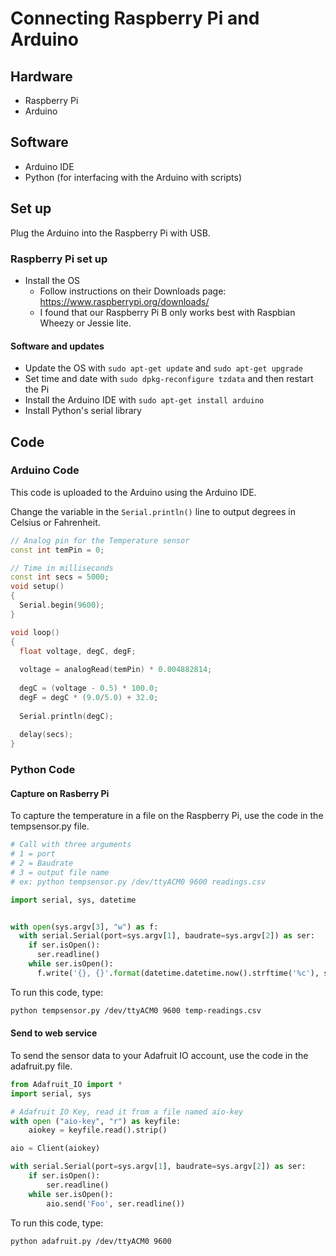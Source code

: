 # Connecting Raspberry Pi and Arduino

## Hardware

- Raspberry Pi
- Arduino

## Software

- Arduino IDE
- Python (for interfacing with the Arduino with scripts)


## Set up

Plug the Arduino into the Raspberry Pi with USB.

### Raspberry Pi set up
- Install the OS
  - Follow instructions on their Downloads page: https://www.raspberrypi.org/downloads/
  - I found that our Raspberry Pi B only works best with Raspbian Wheezy or
    Jessie lite.


#### Software and updates
- Update the OS with `sudo apt-get update` and `sudo apt-get upgrade`
- Set time and date with `sudo dpkg-reconfigure tzdata` and then restart the Pi
- Install the Arduino IDE with `sudo apt-get install arduino`
- Install Python's serial library

## Code


### Arduino Code
This code is uploaded to the Arduino using the Arduino IDE.

Change the variable in the `Serial.println()` line to output degrees in Celsius
or Fahrenheit.

```c++
// Analog pin for the Temperature sensor
const int temPin = 0;

// Time in milliseconds
const int secs = 5000;
void setup()
{
  Serial.begin(9600);
}

void loop()
{
  float voltage, degC, degF;
  
  voltage = analogRead(temPin) * 0.004882814;
 
  degC = (voltage - 0.5) * 100.0;
  degF = degC * (9.0/5.0) + 32.0;
  
  Serial.println(degC);
  
  delay(secs);
}
```

### Python Code

#### Capture on Rasberry Pi
To capture the temperature in a file on the Raspberry Pi, use the code in the
tempsensor.py file.

```python
# Call with three arguments
# 1 = port
# 2 = Baudrate
# 3 = output file name
# ex: python tempsensor.py /dev/ttyACM0 9600 readings.csv

import serial, sys, datetime


with open(sys.argv[3], "w") as f:
  with serial.Serial(port=sys.argv[1], baudrate=sys.argv[2]) as ser:
    if ser.isOpen():
      ser.readline()
    while ser.isOpen():
      f.write('{}, {}'.format(datetime.datetime.now().strftime('%c'), ser.readline()))
```
To run this code, type:

```bash
python tempsensor.py /dev/ttyACM0 9600 temp-readings.csv
```

#### Send to web service

To send the sensor data to your Adafruit IO account, use the code in the
adafruit.py file.

```python
from Adafruit_IO import *
import serial, sys

# Adafruit IO Key, read it from a file named aio-key
with open ("aio-key", "r") as keyfile:
    aiokey = keyfile.read().strip()

aio = Client(aiokey)

with serial.Serial(port=sys.argv[1], baudrate=sys.argv[2]) as ser:
    if ser.isOpen():
        ser.readline()
    while ser.isOpen():
        aio.send('Foo', ser.readline())
```

To run this code, type:

```bash
python adafruit.py /dev/ttyACM0 9600
```
